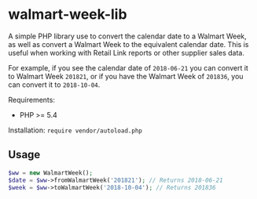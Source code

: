 # walmart-week-lib #

A simple PHP library use to convert the calendar date to a Walmart Week, as well as convert a Walmart Week to the equivalent calendar date. This is useful when working with Retail Link reports or other supplier sales data.

For example, if you see the calendar date of `2018-06-21` you can convert it to Walmart Week `201821`, or if you have the Walmart Week of `201836`, you can convert it to `2018-10-04`.

Requirements:
* PHP >= 5.4

Installation:
`require vendor/autoload.php`

## Usage ##

```php
$ww = new WalmartWeek();
$date = $ww->fromWalmartWeek('201821'); // Returns 2018-06-21
$week = $ww->toWalmartWeek('2018-10-04'); // Returns 201836
```
